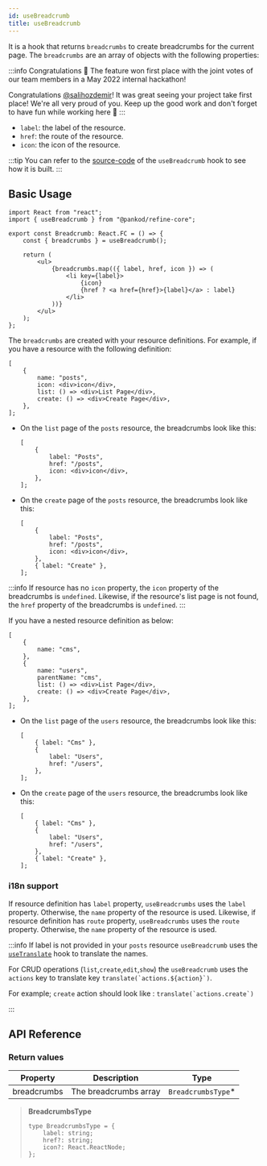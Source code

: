 ```yaml
---
id: useBreadcrumb
title: useBreadcrumb
---
```


It is a hook that returns `breadcrumbs` to create breadcrumbs for the current page. The `breadcrumbs` are an array of objects with the following properties:

:::info Congratulations 🥇
The feature won first place with the joint votes of our team members in a May 2022 internal hackathon!

Congratulations [@salihozdemir](https://github.com/salihozdemir)! It was great seeing your project take first place! We're all very proud of you. Keep up the good work and don't forget to have fun while working here 🎉
:::

-   `label`: the label of the resource.
-   `href`: the route of the resource.
-   `icon`: the icon of the resource.

:::tip
You can refer to the [source-code][source-code] of the `useBreadcrumb` hook to see how it is built.
:::

## Basic Usage

```tsx
import React from "react";
import { useBreadcrumb } from "@pankod/refine-core";

export const Breadcrumb: React.FC = () => {
    const { breadcrumbs } = useBreadcrumb();

    return (
        <ul>
            {breadcrumbs.map(({ label, href, icon }) => (
                <li key={label}>
                    {icon}
                    {href ? <a href={href}>{label}</a> : label}
                </li>
            ))}
        </ul>
    );
};
```

The `breadcrumbs` are created with your resource definitions. For example, if you have a resource with the following definition:

```tsx
[
    {
        name: "posts",
        icon: <div>icon</div>,
        list: () => <div>List Page</div>,
        create: () => <div>Create Page</div>,
    },
];
```

-   On the `list` page of the `posts` resource, the breadcrumbs look like this:

    ```tsx
    [
        {
            label: "Posts",
            href: "/posts",
            icon: <div>icon</div>,
        },
    ];
    ```

-   On the `create` page of the `posts` resource, the breadcrumbs look like this:

    ```tsx
    [
        {
            label: "Posts",
            href: "/posts",
            icon: <div>icon</div>,
        },
        { label: "Create" },
    ];
    ```

:::info
If resource has no `icon` property, the `icon` property of the breadcrumbs is `undefined`. Likewise, if the resource's list page is not found, the `href` property of the breadcrumbs is `undefined`.
:::

If you have a nested resource definition as below:

```tsx
[
    {
        name: "cms",
    },
    {
        name: "users",
        parentName: "cms",
        list: () => <div>List Page</div>,
        create: () => <div>Create Page</div>,
    },
];
```

-   On the `list` page of the `users` resource, the breadcrumbs look like this:

    ```tsx
    [
        { label: "Cms" },
        {
            label: "Users",
            href: "/users",
        },
    ];
    ```

-   On the `create` page of the `users` resource, the breadcrumbs look like this:

    ```tsx
    [
        { label: "Cms" },
        {
            label: "Users",
            href: "/users",
        },
        { label: "Create" },
    ];
    ```

### i18n support

If resource definition has `label` property, `useBreadcrumbs` uses the `label` property. Otherwise, the `name` property of the resource is used. Likewise, if resource definition has `route` property, `useBreadcrumbs` uses the `route` property. Otherwise, the `name` property of the resource is used.

:::info
If label is not provided in your `posts` resource `useBreadcrumb` uses the [`useTranslate`](/api-reference/core/hooks/translate/useTranslate.md) hook to translate the names.

For CRUD operations (`list`,`create`,`edit`,`show`) the `useBreadcrumb` uses the `actions` key to translate key `` translate(`actions.${action}`) ``.

For example; `create` action should look like : `` translate(`actions.create`) ``

:::

## API Reference

### Return values

| Property    | Description           | Type                |
| ----------- | --------------------- | ------------------- |
| breadcrumbs | The breadcrumbs array | `BreadcrumbsType`\* |

> **BreadcrumbsType**
>
> ```tsx
> type BreadcrumbsType = {
>     label: string;
>     href?: string;
>     icon?: React.ReactNode;
> };
> ```
>
> [source-code]: https://github.com/refinedev/refine/blob/master/packages/core/src/hooks/breadcrumb/index.ts

